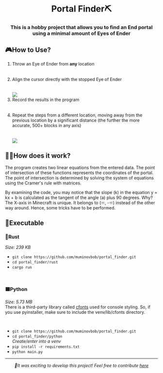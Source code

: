 <h1 align='center'>Portal Finder⛏</h1>
<h3 align='center'>This is a hobby project that allows you to find an End portal using a minimal amount of Eyes of Ender</h3>
<h2>🎮How to Use?</h2>
<ol>
<li>Throw an Eye of Ender from <b>any</b> location</li><br><br>
<li>Align the cursor directly with the stopped Eye of Ender</li><br><br>
<img src="https://github.com/muminovbob/portal_finder/raw/main/images/1.png"></img>
<li>Record the results in the program</li><br><br>
<li>Repeat the steps from a different location, moving away from the previous location by a significant distance (the further the more accurate, 500+ blocks in any axis)</li><br><br>
<img src="https://github.com/muminovbob/portal_finder/raw/main/images/2.png"></img>
</ol>
<h2>👨‍🔬How does it work?</h2>
<p>The program creates two linear equations from the entered data. The point of intersection of these functions represents the coordinates of the portal. The point of intersection is determined by solving the system of equations using the Cramer's rule with matrices. </p>
<p>By examining the code, you may notice that the slope (k) in the equation y = kx + b is calculated as the tangent of the angle (a) plus 90 degrees. Why? The X-axis in Minecraft is unique. It belongs to (♾, -♾) instead of the other way around. Hence, some tricks have to be performed.</p>

<h2>💾Executable</h2>
<h3>🦀Rust</h3>
<i>Size: 239 KB</i>

<ul>
 <li><code>git clone https://github.com/muminovbob/portal_finder.git</code></li>
 <li><code>cd portal_finder/rust</code></li>
 <li><code>cargo run</code></li>
</ul>
<p><br></p>

<h3>🟦Python</h3>
<i>Size: 5.73 MB</i><br>
There is a third-party library called <a href='https://pypi.org/project/python-cfonts/'>cfonts</a> used for console styling. So, if you use pyinstaller, make sure to include the venv/lib/cfonts directory.
<p><br></p>
<ul>
 <li><code>git clone https://github.com/muminovbob/portal_finder.git</code></li>
 <li><code>cd portal_finder/python</code></li>
 <i>Create/enter into a venv</i>
 <li><code>pip install -r requirements.txt</code></li>
 <li><code>python main.py</code></li>
</ul>
<hr>
<p align=center><i>🌟It was exciting to develop this project!
 Feel free to contribute <a href='https://github.com/muminovbob/portal_finder/issues'>here</a></i></p>
